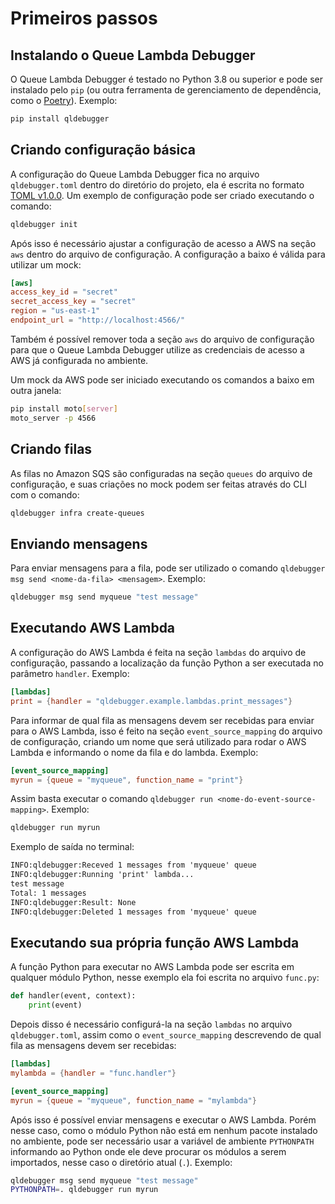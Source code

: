 # Primeiros passos

## Instalando o Queue Lambda Debugger

O Queue Lambda Debugger é testado no Python 3.8 ou superior e pode ser instalado pelo `pip` (ou outra ferramenta de gerenciamento de dependência, como o [Poetry](https://python-poetry.org/)). Exemplo:

```sh
pip install qldebugger
```

## Criando configuração básica

A configuração do Queue Lambda Debugger fica no arquivo `qldebugger.toml` dentro do diretório do projeto, ela é escrita no formato [TOML v1.0.0](https://toml.io/en/v1.0.0). Um exemplo de configuração pode ser criado executando o comando:

```sh
qldebugger init
```

Após isso é necessário ajustar a configuração de acesso a AWS na seção `aws` dentro do arquivo de configuração. A configuração a baixo é válida para utilizar um mock:

```toml
[aws]
access_key_id = "secret"
secret_access_key = "secret"
region = "us-east-1"
endpoint_url = "http://localhost:4566/"
```

Também é possível remover toda a seção `aws` do arquivo de configuração para que o Queue Lambda Debugger utilize as credenciais de acesso a AWS já configurada no ambiente.

Um mock da AWS pode ser iniciado executando os comandos a baixo em outra janela:

```sh
pip install moto[server]
moto_server -p 4566
```

## Criando filas

As filas no Amazon SQS são configuradas na seção `queues` do arquivo de configuração, e suas criações no mock podem ser feitas através do CLI com o comando:

```sh
qldebugger infra create-queues
```

## Enviando mensagens

Para enviar mensagens para a fila, pode ser utilizado o comando `qldebugger msg send <nome-da-fila> <mensagem>`. Exemplo:

```sh
qldebugger msg send myqueue "test message"
```

## Executando AWS Lambda

A configuração do AWS Lambda é feita na seção `lambdas` do arquivo de configuração, passando a localização da função Python a ser executada no parâmetro `handler`. Exemplo:

```toml
[lambdas]
print = {handler = "qldebugger.example.lambdas.print_messages"}
```

Para informar de qual fila as mensagens devem ser recebidas para enviar para o AWS Lambda, isso é feito na seção `event_source_mapping` do arquivo de configuração, criando um nome que será utilizado para rodar o AWS Lambda e informando o nome da fila e do lambda. Exemplo:

```toml
[event_source_mapping]
myrun = {queue = "myqueue", function_name = "print"}
```

Assim basta executar o comando `qldebugger run <nome-do-event-source-mapping>`. Exemplo:

```sh
qldebugger run myrun
```

Exemplo de saída no terminal:

```txt
INFO:qldebugger:Receved 1 messages from 'myqueue' queue
INFO:qldebugger:Running 'print' lambda...
test message
Total: 1 messages
INFO:qldebugger:Result: None
INFO:qldebugger:Deleted 1 messages from 'myqueue' queue
```

## Executando sua própria função AWS Lambda

A função Python para executar no AWS Lambda pode ser escrita em qualquer módulo Python, nesse exemplo ela foi escrita no arquivo `func.py`:

```python
def handler(event, context):
    print(event)
```

Depois disso é necessário configurá-la na seção `lambdas` no arquivo `qldebugger.toml`, assim como o `event_source_mapping` descrevendo de qual fila as mensagens devem ser recebidas:

```toml
[lambdas]
mylambda = {handler = "func.handler"}

[event_source_mapping]
myrun = {queue = "myqueue", function_name = "mylambda"}
```

Após isso é possível enviar mensagens e executar o AWS Lambda. Porém nesse caso, como o módulo Python não está em nenhum pacote instalado no ambiente, pode ser necessário usar a variável de ambiente `PYTHONPATH` informando ao Python onde ele deve procurar os módulos a serem importados, nesse caso o diretório atual (`.`). Exemplo:

```sh
qldebugger msg send myqueue "test message"
PYTHONPATH=. qldebugger run myrun
```
